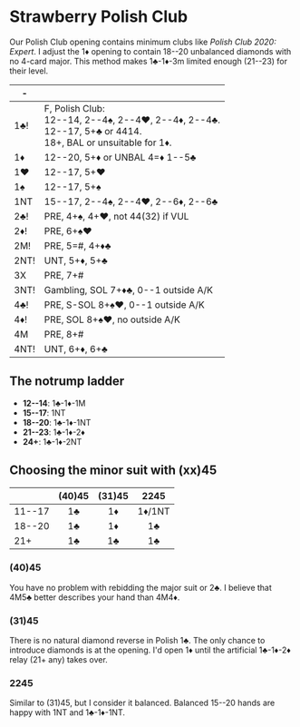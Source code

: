 # Strawberry Polish Club

Our Polish Club opening contains minimum clubs like *Polish Club 2020: Expert*.
I adjust the 1♦ opening to contain 18--20 unbalanced diamonds with no 4-card
major.  This method makes 1♣-1♦-3m limited enough (21--23) for their level.

|  -   |   |
|------|---|
| 1♣!  | F, Polish Club:<div>12--14, 2--4♠, 2--4♥, 2--4♦, 2--4♣.</div><div>12--17, 5+♣ or 4414.</div><div>18+, BAL or unsuitable for 1♦.</div>
| 1♦   | 12--20, 5+♦ or UNBAL 4=♦ 1--5♣
| 1♥   | 12--17, 5+♥
| 1♠   | 12--17, 5+♠
| 1NT  | 15--17, 2--4♠, 2--4♥, 2--6♦, 2--6♣
| 2♣!  | PRE, 4+♠, 4+♥, not 44(32) if VUL
| 2♦!  | PRE, 6+♠♥
| 2M!  | PRE, 5=#, 4+♦♣
| 2NT! | UNT, 5+♦, 5+♣
| 3X   | PRE, 7+#
| 3NT! | Gambling, SOL 7+♦♣, 0--1 outside A/K
| 4♣!  | PRE, S-SOL 8+♠♥, 0--1 outside A/K
| 4♦!  | PRE, SOL 8+♠♥, no outside A/K
| 4M   | PRE, 8+#
| 4NT! | UNT, 6+♦, 6+♣

## The notrump ladder

- **12--14**: 1♣-1♦-1M
- **15--17**: 1NT
- **18--20**: 1♣-1♦-1NT
- **21--23**: 1♣-1♦-2♦
- **24+**: 1♣-1♦-2NT

## Choosing the minor suit with (xx)45

|        | (40)45 | (31)45 |  2245  |
|:-------|:------:|:------:|:------:|
| 11--17 |   1♣   |   1♦   | 1♦/1NT |
| 18--20 |   1♣   |   1♦   |   1♣   |
| 21+    |   1♣   |   1♣   |   1♣   |

### (40)45

You have no problem with rebidding the major suit or 2♣.  I believe that 4M5♣
better describes your hand than 4M4♦.

### (31)45

There is no natural diamond reverse in Polish 1♣.  The only chance to introduce
diamonds is at the opening.  I'd open 1♦ until the artificial 1♣-1♦-2♦ relay
(21+ any) takes over.

### 2245

Similar to (31)45, but I consider it balanced.  Balanced 15--20 hands are happy
with 1NT and 1♣-1♦-1NT.
